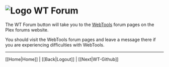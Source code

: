 # ![Logo](https://github.com/ukdtom/WebTools.bundle/blob/master/Wiki/WebTools/Logos/WebTools-48x48.png) WT Forum 

The WT Forum button will take you to the [WebTools](http://forums.plex.tv/discussion/288191) forum pages on the Plex forums website.

You should visit the WebTools forum pages and leave a message there if you are experiencing difficulties with WebTools.

***

[[Home|Home]] | [[Back|Logout]] | [[Next|WT-Github]]